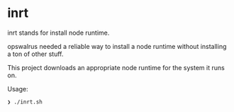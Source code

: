 # inrt

inrt stands for install node runtime.

opswalrus needed a reliable way to install a node runtime without installing a ton of other stuff.

This project downloads an appropriate node runtime for the system it runs on.

Usage:
```bash
❯ ./inrt.sh
```
